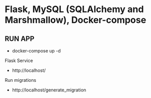 # Flask, MySQL (SQLAlchemy and Marshmallow), Docker-compose
## RUN APP
- docker-compose up -d

Flask Service
- http://localhost/

Run migrations
- http://localhost/generate_migration
